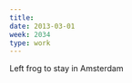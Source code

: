 ```yaml
---
title:
date: 2013-03-01
week: 2034
type: work
---
```


Left frog to stay in Amsterdam
<!--
  downsizes, we leave rather than return to US
-->
